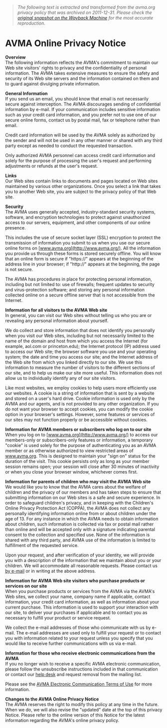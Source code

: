 > *The following text is extracted and transformed from the avma.org privacy policy that was archived on 2011-12-31. Please check the [original snapshot on the Wayback Machine](https://web.archive.org/web/20111231210816id_/http%3A//www.avma.org/termsofuse/privacy/default.asp) for the most accurate reproduction.*

# AVMA Online Privacy Notice

**Overview**  
The following information reflects the AVMA's commitment to maintain our Web site visitors' rights to privacy and the confidentiality of personal information. The AVMA takes extensive measures to ensure the safety and security of its Web site servers and the information contained on them and to guard against divulging private information.

**General Information**  
If you send us an email, you should know that email is not necessarily secure against interception. The AVMA discourages sending of confidential information by e-mail. If your communication includes sensitive information such as your credit card information, and you prefer not to use one of our secure online forms, contact us by postal mail, fax or telephone rather than email.

Credit card information will be used by the AVMA solely as authorized by the sender and will not be used in any other manner or shared with any third party except as needed to conduct the requested transaction.

Only authorized AVMA personnel can access credit card information and solely for the purpose of processing the user's request and performing adjustments or refunds at the user's request.

**Links**  
Our Web sites contain links to documents and pages located on Web sites maintained by various other organizations. Once you select a link that takes you to another Web site, you are subject to the privacy policy of that Web site.

**Security**  
The AVMA uses generally accepted, industry-standard security systems, software, and encryption technologies to protect against unauthorized access to our servers, equipment, and other components of our online presence.

This includes the use of secure socket layer (SSL) encryption to protect the transmission of information you submit to us when you use our secure online forms on [www.avma.org](http://www.avma.org/). All the information you provide us through these forms is stored securely offline. You will know that an online form is secure if "https://" appears at the beginning of the address line in your browser; if "http://" appears at the beginning, the page is not secure.

The AVMA has procedures in place for protecting personal information, including but not limited to: use of firewalls; frequent updates to security and virus-protection software; and storing any personal information collected online on a secure offline server that is not accessible from the Internet.

**Information for all visitors to the AVMA Web site**  
In general, you can visit our Web sites without telling us who you are or revealing any personal information about yourself.

We do collect and store information that does not identify you personally when you visit our Web sites, including but not necessarily limited to the name of the domain and host from which you access the Internet (for example, aol.com or princeton.edu); the Internet protocol (IP) address used to access our Web site; the browser software you use and your operating system; the date and time you access our site; and the Internet address of the Web site from which you linked directly to our site. We use this information to measure the number of visitors to the different sections of our site, and to help us make our site more useful. This information does not allow us to individually identify any of our site visitors.

Like most websites, we employ cookies to help users more efficiently use our websites. A cookie is a string of information that is sent by a website and stored on a user's hard drive. Cookie information is used only by the AVMA and our agents, and is not provided to any other organization. If you do not want your browser to accept cookies, you can modify the cookie option in your browser's settings. However, some features or services of our sites may not function properly or be accessible without cookies.

**Information for AVMA members or subscribers who log on to our site**  
When you log on to [www.avma.org](http://www.avma.org/) to access our members-only or subscribers-only features or information, a temporary "cookie" is used solely for the purpose of authenticating you as an AVMA member or as otherwise authorized to view restricted areas of www.avma.org. This is designed to maintain your "sign on" status for the duration of the visit. This cookie persists only as long as your member session remains open; your session will close after 30 minutes of inactivity or when you close your browser window, whichever comes first.

**Information for parents of children who may visit the AVMA Web site**  
We would like you to know that the AVMA cares about the welfare of children and the privacy of our members and has taken steps to ensure that submitting information on our Web sites is a safe and secure experience. In order to safeguard children's privacy, and in keeping with the Children's Online Privacy Protection Act (COPPA), the AVMA does not collect any personally identifying information online from or about children under the age of 13. For any instance in which the AVMA needs to obtain information about children, such information is collected via fax or postal mail rather than online and will be accepted only with a signature indicating parental consent to the collection and specified use. None of the information is shared with any third party, and AVMA use of the information is limited to fulfillment of the requested service.

Upon your request, and after verification of your identity, we will provide you with a description of the information that we maintain about you or your children. We will accommodate all reasonable requests. Please contact us [by e-mail](http://www.avma.org/contact_us_error.asp) or in writing at the above address.

**Information for AVMA Web site visitors who purchase products or services on our site**  
When you purchase products or services from the AVMA via the AVMA's Web sites, we collect your name, company name if applicable, contact information, your credit card information, as well as information about your current purchase. This information is used to support your interaction with our site, to deliver your purchases if applicable and to contact you as necessary to fulfill your product or service request.

We collect the e-mail addresses of those who communicate with us by e-mail. The e-mail addresses are used only to fulfill your request or to contact you with information related to your request unless you specify that you would like to receive further communications with us via e-mail.

**Information for those who receive electronic communications from the AVMA**  
If you no longer wish to receive a specific AVMA electronic communication, please follow the unsubscribe instructions included in that communication or contact our [help desk](http://www.avma.org/contact_us_error.asp) and request removal from the mailing list.

Please see the [AVMA Electronic Communication Terms of Use](http://www.avma.org/termsofuse/electronic_communication/default.asp) for more information.

**Changes to the AVMA Online Privacy Notice**  
The AVMA reserves the right to modify this policy at any time in the future. When we do, we will also revise the "updated" date at the top of this privacy Notice. Please refer to the online version of this Notice for the latest information regarding the AVMA's online privacy policy.
